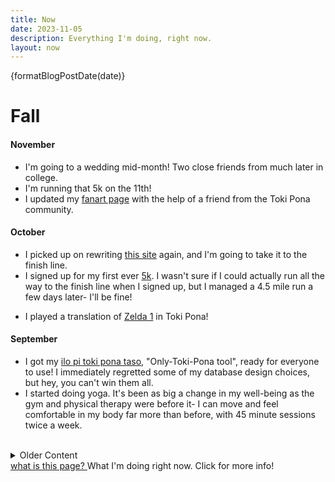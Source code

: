 ```yaml
---
title: Now
date: 2023-11-05
description: Everything I'm doing, right now.
layout: now
---
```


<script lang="ts">
	import { formatBlogPostDate } from '$lib/utils';
	import { Tooltip } from 'flowbite-svelte';
</script>

<div class="absolute top-16 right-16 text-xs">
  {formatBlogPostDate(date)}
</div>

<!-- # Winter -->
<!---->
<!-- #### December -->

# Fall

#### November

- I'm going to a wedding mid-month! Two close friends from much later in college.
- I'm running that 5k on the 11th!
- I updated my [fanart page](https://mun.la/fanart) with the help of a friend from the Toki Pona community.

#### October

<!-- - I went and saw [Rocky Horror Picture Show](https://en.wikipedia.org/wiki/The_Rocky_Horror_Picture_Show) with some friends- I went as [Eddie](https://rockyhorror.fandom.com/wiki/Eddie) -->

- I picked up on rewriting [this site](https://gregdan3.dev) again, and I'm going to take it to the finish line.
- I signed up for my first ever [5k](https://en.wikipedia.org/wiki/5K_run). I wasn't sure if I could actually run all the way to the finish line when I signed up, but I managed a 4.5 mile run a few days later- I'll be fine!
<!-- - I got a CT Scan! Long story, but I'm okay. It's weird to see the inside of your own body, especially your skull and brain. -->
- I played a translation of [Zelda 1](https://youtu.be/SkiiabwexcA) in Toki Pona!

#### September

- I got my [ilo pi toki pona taso](https://github.com/gregdan3/ilo-pi-toki-pona-taso), "Only-Toki-Pona tool", ready for everyone to use! I immediately regretted some of my database design choices, but hey, you can't win them all.
- I started doing yoga. It's been as big a change in my well-being as the gym and physical therapy were before it- I can move and feel comfortable in my body far more than before, with 45 minute sessions twice a week.

<br />

<div class="relative">

<details>
<summary>Older Content</summary>

I keep track of the most recent three months at a time, and everything older is stashed in here.

# Summer

#### August

- My brother and I have been messing with [Ham Radio](https://en.wikipedia.org/wiki/Ham_Radio) a lot, so we went to [Huntsville Hamfest](https://hamfest.org/) and got some gear! I got a [Xiegu X6100](https://www.radioddity.com/products/xiegu-x6100) and a [Comet HFJ-350M](https://www.dxengineering.com/parts/cma-hfj-350m). A friend was also kind enough to sell us her [Icom IC-718](https://www.dxengineering.com/parts/ico-ic-718) for cheap. We tried [making our own antennas](https://youtu.be/oR1UXAZTucU) too- it's surprising how easy that is.
- I bought a new car! A [2023 Hyundai Elantra](). Took me long enough; I'd been driving a piece of junk for ages.
- I delivered my... Presentation? Gag? for [suno pi toki pona](https://suno.pona.la/2023/). See it [here](https://youtu.be/_awfcwuJhpk) and [here](https://youtu.be/AgkDx8dIAio)!

#### July

- I got myself a Thinkpad x280 to serve as a distraction-reducing writing laptop. Highly recommended! It's like, $100 on eBay.
- I started going to the gym at my university a few times a week, which has had an enormous impact on my day to day well-being and strength. I can't recommend it enough.

#### June

- I started going to physical therapy, primarily for my neck. It's taught me a lot about how complex and inter-linked the systems of the body are, how sensitive they are, and how difficult they are to change.
- I traveled to DC to attend a meetup of Toki Pona speakers in North America. It was one of the highlights of my entire year- and about the only place I could speak Toki Pona and nothing else for a full day.

# Spring

#### May

- I traveled to Pittsburgh to officiate the wedding of two new friends, who I met because of Toki Pona and [VRChat](https://vrchat.com)! I'm probably the only person in the world with both the skill in Toki Pona and the energy-of-personality to fill this role, and I'm so glad I could for them.

#### April

- I bought some AR Glasses, the [Nreal Airs](https://www.nreal.ai/) to be exact. They're really painfully in beta right now.

#### March

- I traveled to Houston to attend the wedding of two old friends from college. Congratulations to them both!

# Winter

#### February

#### January

</details>
  <div class="text-xs absolute top-2 right-2">
    <a href="https://nownownow.com/about">
      what is this page?
    </a>
    <Tooltip type="auto" placement="top" class="absolute">
      What I'm doing right now. Click for more info!
    </Tooltip>
  </div>
</div>
